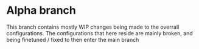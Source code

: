 # Alpha branch

This branch contains mostly WIP changes being made to the overrall configurations. The configurations that here reside are mainly broken, and being finetuned / fixed to then enter the main branch
